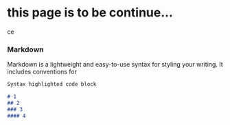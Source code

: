 # this page is to be continue...

ce


### Markdown

Markdown is a lightweight and easy-to-use syntax for styling your writing. It includes conventions for

```markdown
Syntax highlighted code block

# 1
## 2
### 3
#### 4

```
